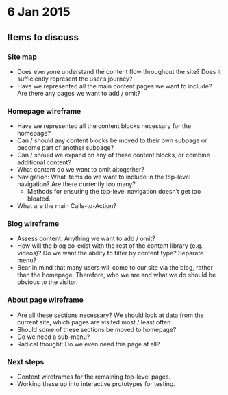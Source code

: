 # 6 Jan 2015

## Items to discuss

### Site map
* Does everyone understand the content flow throughout the site? Does it sufficiently represent the user’s journey?
* Have we represented all the main content pages we want to include? Are there any pages we want to add / omit?

### Homepage wireframe
* Have we represented all the content blocks necessary for the homepage?
* Can / should any content blocks be moved to their own subpage or become part of another subpage?
* Can / should we expand on any of these content blocks, or combine additional content?
* What content do we want to omit altogether?
* Navigation: What items do we want to include in the top-level navigation? Are there currently too many?
    - Methods for ensuring the top-level navigation doesn’t get too bloated.
* What are the main Calls-to-Action?

### Blog wireframe
* Assess content: Anything we want to add / omit?
* How will the blog co-exist with the rest of the content library (e.g. videos)? Do we want the ability to filter by content type? Separate menu?
* Bear in mind that many users will come to our site via the blog, rather than the homepage. Therefore, who we are and what we do should be obvious to the visitor.

### About page wireframe
* Are all these sections necessary? We should look at data from the current site, which pages are visited most / least often.
* Should some of these sections be moved to homepage?
* Do we need a sub-menu?
* Radical thought: Do we even need this page at all?

### Next steps
* Content wireframes for the remaining top-level pages.
* Working these up into interactive prototypes for testing.